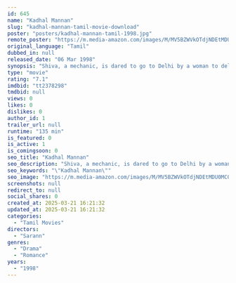 ```yaml
---
id: 645
name: "Kadhal Mannan"
slug: "kadhal-mannan-tamil-movie-download"
poster: "posters/kadhal-mannan-tamil-1998.jpg"
remote_poster: "https://m.media-amazon.com/images/M/MV5BZWVkOTdjNDEtMDU0MC00MzA1LThiMjgtNzQ3YTRkZDAxMzM4XkEyXkFqcGdeQXVyODE0NjUxNzY@._V1_SX300.jpg"
original_language: "Tamil"
dubbed_in: null
released_date: "06 Mar 1998"
synopsis: "Shiva, a mechanic, is dared to go to Delhi by a woman to deliver a letter to her soon-to-be-engaged sister, Thilothama. But Shiva ends up falling in love with the latter woman."
type: "movie"
rating: "7.1"
imdbid: "tt2378298"
tmdbid: null
views: 0
likes: 0
dislikes: 0
author_id: 1
trailer_url: null
runtime: "135 min"
is_featured: 0
is_active: 1
is_comingsoon: 0
seo_title: "Kadhal Mannan"
seo_description: "Shiva, a mechanic, is dared to go to Delhi by a woman to deliver a letter to her soon-to-be-engaged sister, Thilothama. But Shiva ends up falling in love with the latter woman."
seo_keywords: "\"Kadhal Mannan\""
seo_image: "https://m.media-amazon.com/images/M/MV5BZWVkOTdjNDEtMDU0MC00MzA1LThiMjgtNzQ3YTRkZDAxMzM4XkEyXkFqcGdeQXVyODE0NjUxNzY@._V1_SX300.jpg"
screenshots: null
redirect_to: null
social_shares: 0
created_at: 2025-03-21 16:21:32
updated_at: 2025-03-21 16:21:32
categories:
  - "Tamil Movies"
directors:
  - "Sarann"
genres:
  - "Drama"
  - "Romance"
years:
  - "1998"
---
```


